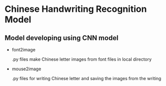 # Chinese Handwriting Recognition Model 

## Model developing using CNN model

- font2image

  .py files make Chinese letter images from font files in local directory 

- mouse2image

  .py files for writing Chinese letter and saving the images from the writing
